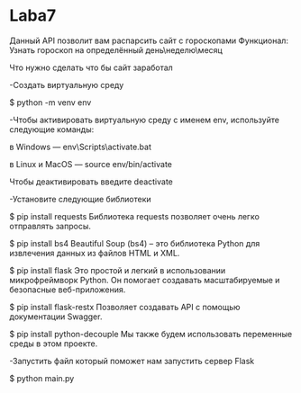 # Laba7
Данный API позволит вам распарсить сайт с гороскопами
Функционал: Узнать гороскоп на определённый день\неделю\месяц

Что нужно сделать что бы сайт заработал

-Создать виртуальную среду

  $ python -m venv env

-Чтобы активировать виртуальную среду с именем env, используйте следующие команды:

 в Windows — env\Scripts\activate.bat
 
 в Linux и MacOS — source env/bin/activate
 
 Чтобы деактивировать введите deactivate

-Установите следующие библиотеки

 $ pip install requests Библиотека requests позволяет очень легко отправлять запросы.
 
 $ pip install bs4 Beautiful Soup (bs4) – это библиотека Python для извлечения данных из файлов HTML и XML.
 
 $ pip install flask Это простой и легкий в использовании микрофреймворк Python. Он помогает создавать масштабируемые и безопасные веб-приложения.
 
 $ pip install flask-restx Позволяет создавать API с помощью документации Swagger.
 
 $ pip install python-decouple Мы также будем использовать переменные среды в этом проекте.

-Запустить файл который поможет нам запустить сервер Flask

 $ python main.py   
 
